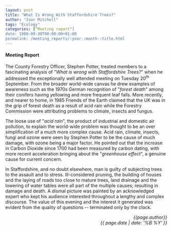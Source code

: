 ```yaml
---
layout: post
title: "What Is Wrong With Staffordshire Trees?"
author: "Ivor Mitchell"
tags: "Ecology"
categories: [“Meeting report"]
date: 1988-09-30T00:00:00+01:00
permalink: /meeting_reports/:year-:month-:title.html
---
```

#### Meeting Report ####

The County Forestry Officer, Stephen Potter, treated members to a fascinating analysis of "*What is wrong with Staffordshire Trees?*" when he addressed the exceptionally well attended meeting on Tuesday 20<sup>th</sup> September. From the broader world-wide canvas he drew examples of awareness such as the 1970s German recognition of "*forest death*" among their conifers having yellowing and more frequent leaf falls. More recently, and nearer to home, in 1985 Friends of the Earth claimed that the UK was in the grip of forest death as a result of acid rain while the Forestry Commission were attributing problems to climate, insects and fungus. 

The loose use of "*acid rain*", the product of industrial and domestic air pollution, to explain the world-wide problem was thought to be an over simplification of a much more complex cause. Acid rain, climate, insects, fungi and ozone were seen by Stephen Potter to be the cause of much damage, with ozone being a major factor. He pointed out that the increase in Carbon Dioxide since 1700 had been measured by carbon dating, with more recent acceleration bringing about the "*greenhouse effect*", a genuine cause for current concern. 

In Staffordshire, and no doubt elsewhere, man is guilty of subjecting trees to the assault and to stress. Ill-considered pruning, the building of houses and the laying of roads too close to mature trees, land drainage and the lowering of water tables were all part of the multiple causes; resulting in damage and death. A dismal picture was painted by an acknowledged expert who kept his audience interested throughout a lengthy and complex discourse. The value of this evening and the interest it generated was evident from the quality of questions -- terminated only by the clock. 

<p align="right"><i> {{page.author}} <br> {{ page.date | date: '%B %Y' }} </i></p>
